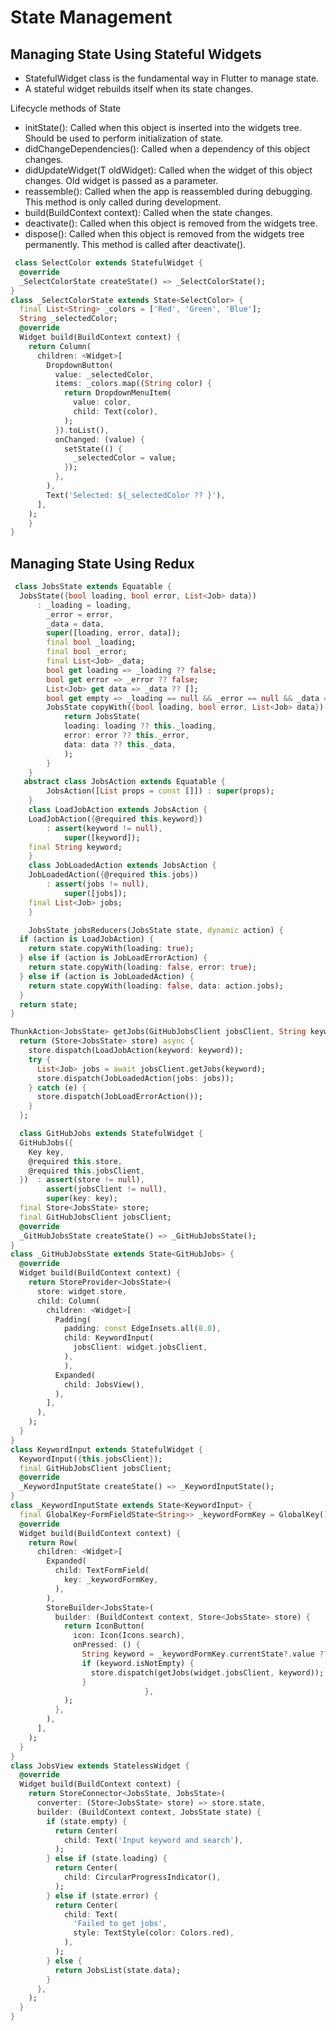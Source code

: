 
# State Management


## Managing State Using Stateful Widgets
- StatefulWidget class is the fundamental way in Flutter to manage state.
- A stateful widget rebuilds itself when its state changes.

Lifecycle methods of State

- initState(): Called when this object is inserted into the widgets tree. Should be used to perform initialization of state.
- didChangeDependencies(): Called when a dependency of this object changes.
- didUpdateWidget(T oldWidget): Called when the widget of this object changes. Old widget is passed as a parameter.
- reassemble(): Called when the app is reassembled during debugging. This method is only called during development.
- build(BuildContext context): Called when the state changes.
- deactivate(): Called when this object is removed from the widgets tree.
- dispose(): Called when this object is removed from the widgets tree permanently. This method is called after deactivate().
  
```dart
 class SelectColor extends StatefulWidget {
  @override
  _SelectColorState createState() => _SelectColorState();
}
class _SelectColorState extends State<SelectColor> {
  final List<String> _colors = ['Red', 'Green', 'Blue'];
  String _selectedColor;
  @override
  Widget build(BuildContext context) {
    return Column(
      children: <Widget>[
        DropdownButton(
          value: _selectedColor,
          items: _colors.map((String color) {
            return DropdownMenuItem(
              value: color,
              child: Text(color),
            );
          }).toList(),
          onChanged: (value) {
            setState(() {
              _selectedColor = value;
            });
          },
        ),
        Text('Selected: ${_selectedColor ?? }'),
      ],
    );
    }
}

```
## Managing State Using Redux

```dart
 class JobsState extends Equatable {
  JobsState({bool loading, bool error, List<Job> data})
      : _loading = loading,
        _error = error,
        _data = data,
        super([loading, error, data]);
        final bool _loading;
        final bool _error;
        final List<Job> _data;
        bool get loading => _loading ?? false;
        bool get error => _error ?? false;
        List<Job> get data => _data ?? [];
        bool get empty => _loading == null && _error == null && _data == null;
        JobsState copyWith({bool loading, bool error, List<Job> data}) {
            return JobsState(
            loading: loading ?? this._loading,
            error: error ?? this._error,
            data: data ?? this._data,
            );
        }
    }
   abstract class JobsAction extends Equatable {
        JobsAction([List props = const []]) : super(props);
    }
    class LoadJobAction extends JobsAction {
    LoadJobAction({@required this.keyword})
        : assert(keyword != null),
            super([keyword]);
    final String keyword;
    }
    class JobLoadedAction extends JobsAction {
    JobLoadedAction({@required this.jobs})
        : assert(jobs != null),
            super([jobs]);
    final List<Job> jobs;
    }  

    JobsState jobsReducers(JobsState state, dynamic action) {
  if (action is LoadJobAction) {
    return state.copyWith(loading: true);
  } else if (action is JobLoadErrorAction) {
    return state.copyWith(loading: false, error: true);
  } else if (action is JobLoadedAction) {
    return state.copyWith(loading: false, data: action.jobs);
  }
  return state;
}   

ThunkAction<JobsState> getJobs(GitHubJobsClient jobsClient, String keyword) {
  return (Store<JobsState> store) async {
    store.dispatch(LoadJobAction(keyword: keyword));
    try {
      List<Job> jobs = await jobsClient.getJobs(keyword);
      store.dispatch(JobLoadedAction(jobs: jobs));
    } catch (e) {
      store.dispatch(JobLoadErrorAction());
    }
  };

  class GitHubJobs extends StatefulWidget {
  GitHubJobs({
    Key key,
    @required this.store,
    @required this.jobsClient,
  })  : assert(store != null),
        assert(jobsClient != null),
        super(key: key);
  final Store<JobsState> store;
  final GitHubJobsClient jobsClient;
  @override
  _GitHubJobsState createState() => _GitHubJobsState();
}
class _GitHubJobsState extends State<GitHubJobs> {
  @override
  Widget build(BuildContext context) {
    return StoreProvider<JobsState>(
      store: widget.store,
      child: Column(
        children: <Widget>[
          Padding(
            padding: const EdgeInsets.all(8.0),
            child: KeywordInput(
              jobsClient: widget.jobsClient,
            ),
            ),
          Expanded(
            child: JobsView(),
          ),
        ],
      ),
    );
  }
}
class KeywordInput extends StatefulWidget {
  KeywordInput({this.jobsClient});
  final GitHubJobsClient jobsClient;
  @override
  _KeywordInputState createState() => _KeywordInputState();
}
class _KeywordInputState extends State<KeywordInput> {
  final GlobalKey<FormFieldState<String>> _keywordFormKey = GlobalKey();
  @override
  Widget build(BuildContext context) {
    return Row(
      children: <Widget>[
        Expanded(
          child: TextFormField(
            key: _keywordFormKey,
          ),
        ),
        StoreBuilder<JobsState>(
          builder: (BuildContext context, Store<JobsState> store) {
            return IconButton(
              icon: Icon(Icons.search),
              onPressed: () {
                String keyword = _keywordFormKey.currentState?.value ?? "";
                if (keyword.isNotEmpty) {
                  store.dispatch(getJobs(widget.jobsClient, keyword));
                }
                              },
            );
          },
        ),
      ],
    );
  }
}
class JobsView extends StatelessWidget {
  @override
  Widget build(BuildContext context) {
    return StoreConnector<JobsState, JobsState>(
      converter: (Store<JobsState> store) => store.state,
      builder: (BuildContext context, JobsState state) {
        if (state.empty) {
          return Center(
            child: Text('Input keyword and search'),
          );
        } else if (state.loading) {
          return Center(
            child: CircularProgressIndicator(),
          );
        } else if (state.error) {
          return Center(
            child: Text(
              'Failed to get jobs',
              style: TextStyle(color: Colors.red),
            ),
          );
        } else {
          return JobsList(state.data);
        }
      },
    );
  }
}

```
